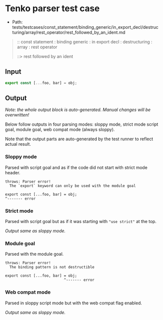 # Tenko parser test case

- Path: tests/testcases/const_statement/binding_generic/in_export_decl/destructuring/array/rest_operator/rest_followed_by_an_ident.md

> :: const statement : binding generic : in export decl : destructuring : array : rest operator
>
> ::> rest followed by an ident

## Input

`````js
export const [...foo, bar] = obj;
`````

## Output

_Note: the whole output block is auto-generated. Manual changes will be overwritten!_

Below follow outputs in four parsing modes: sloppy mode, strict mode script goal, module goal, web compat mode (always sloppy).

Note that the output parts are auto-generated by the test runner to reflect actual result.

### Sloppy mode

Parsed with script goal and as if the code did not start with strict mode header.

`````
throws: Parser error!
  The `export` keyword can only be used with the module goal

export const [...foo, bar] = obj;
^------- error
`````

### Strict mode

Parsed with script goal but as if it was starting with `"use strict"` at the top.

_Output same as sloppy mode._

### Module goal

Parsed with the module goal.

`````
throws: Parser error!
  The binding pattern is not destructible

export const [...foo, bar] = obj;
                           ^------- error
`````


### Web compat mode

Parsed in sloppy script mode but with the web compat flag enabled.

_Output same as sloppy mode._
